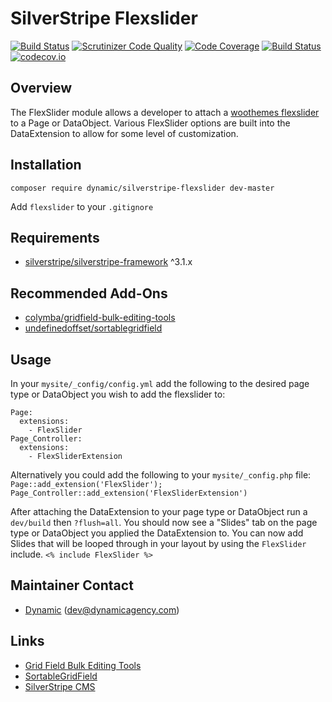 
# SilverStripe Flexslider
[![Build Status](https://travis-ci.org/dynamic/silverstripe-flexslider.svg?branch=master)](https://travis-ci.org/dynamic/silverstripe-flexslider)
[![Scrutinizer Code Quality](https://scrutinizer-ci.com/g/dynamic/silverstripe-flexslider/badges/quality-score.png?b=master)](https://scrutinizer-ci.com/g/dynamic/silverstripe-flexslider/?branch=master)
[![Code Coverage](https://scrutinizer-ci.com/g/dynamic/silverstripe-flexslider/badges/coverage.png?b=master)](https://scrutinizer-ci.com/g/dynamic/silverstripe-flexslider/?branch=master)
[![Build Status](https://scrutinizer-ci.com/g/dynamic/silverstripe-flexslider/badges/build.png?b=master)](https://scrutinizer-ci.com/g/dynamic/silverstripe-flexslider/build-status/master)
[![codecov.io](https://codecov.io/github/dynamic/silverstripe-flexslider/coverage.svg?branch=master)](https://codecov.io/github/dynamic/silverstripe-flexslider?branch=master)


## Overview

The FlexSlider module allows a developer to attach a [woothemes flexslider](https://github.com/woothemes/FlexSlider) to a Page or DataObject. Various FlexSlider options are built into the DataExtension to allow for some level of customization.

## Installation

`composer require dynamic/silverstripe-flexslider dev-master`

Add `flexslider` to your `.gitignore`

## Requirements

* [silverstripe/silverstripe-framework](https://github.com/silverstripe/silverstripe-framework) ^3.1.x

## Recommended Add-Ons

* [colymba/gridfield-bulk-editing-tools](https://github.com/colymba/GridFieldBulkEditingTools)
* [undefinedoffset/sortablegridfield](https://github.com/UndefinedOffset/SortableGridField)

## Usage

In your `mysite/_config/config.yml` add the following to the desired page type or DataObject you wish to add the flexslider to:

```
Page:
  extensions:
    - FlexSlider
Page_Controller:
  extensions:
    - FlexSliderExtension
```

Alternatively you could add the following to your `mysite/_config.php` file:
```Page::add_extension('FlexSlider');```
```Page_Controller::add_extension('FlexSliderExtension')```

After attaching the DataExtension to your page type or DataObject run a `dev/build` then `?flush=all`. You should now see a "Slides" tab on the page type or DataObject you applied the DataExtension to. You can now add Slides that will be looped through in your layout by using the `FlexSlider` include.
`<% include FlexSlider %>`

## Maintainer Contact

* [Dynamic](http://www.dynamicagency.com) (<dev@dynamicagency.com>)

## Links

* [Grid Field Bulk Editing Tools](https://github.com/colymba/GridFieldBulkEditingTools)
* [SortableGridField](https://github.com/UndefinedOffset/SortableGridField)
* [SilverStripe CMS](http://silverstripe.org/)